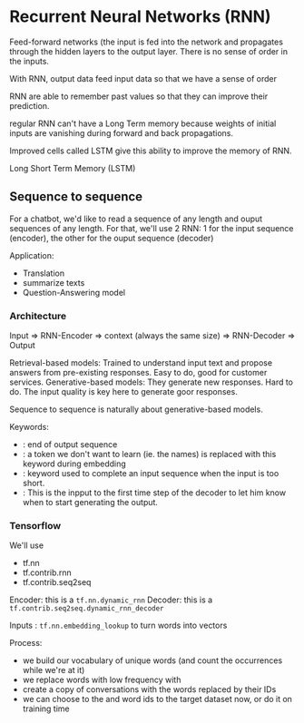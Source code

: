 # Recurrent Neural Networks (RNN)

Feed-forward networks (the input is fed into the network and propagates through the hidden layers to the output layer.
There is no sense of order in the inputs.

With RNN, output data feed input data so that we have a sense of order

RNN are able to remember past values so that they can improve their prediction. 

regular RNN can't have a Long Term memory because weights of initial inputs are vanishing during forward and back propagations.

Improved cells called LSTM give this ability to improve the memory of RNN.

Long Short Term Memory (LSTM)





## Sequence to sequence
For a chatbot, we'd like to read a sequence of any length and ouput sequences of any length.
For that, we'll use 2 RNN: 1 for the input sequence (encoder), the other for the ouput sequence (decoder)

Application: 
- Translation
- summarize texts
- Question-Answering model

### Architecture
Input => RNN-Encoder => context (always the same size) => RNN-Decoder => Output

Retrieval-based models: Trained to understand input text and propose answers from pre-existing responses.
Easy to do, good for customer services.
Generative-based models: They generate new responses. Hard to do.  The input quality is key here to generate goor responses.

Sequence to sequence is naturally about generative-based models.

Keywords:
- <EOS> : end of output sequence 
- <UNK> : a token we don't want to learn (ie. the names) is replaced with this keyword during embedding
- <PAD> : keyword used to complete an input sequence when the input is too short.
- <GO> : This is the inpput to the first time step of the decoder to let him know when to start generating the output.

### Tensorflow
We'll use 
- tf.nn
- tf.contrib.rnn
- tf.contrib.seq2seq

Encoder: this is a ```tf.nn.dynamic_rnn```
Decoder: this is a ```tf.contrib.seq2seq.dynamic_rnn_decoder```

Inputs : ```tf.nn.embedding_lookup``` to turn words into vectors

Process:
- we build our vocabulary of unique words (and count the occurrences while we're at it)
- we replace words with low frequency with <UNK>
- create a copy of conversations with the words replaced by their IDs
- we can choose to the <GO> and <EOS> word ids to the target dataset now, or do it on training time






